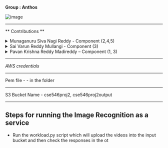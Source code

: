 **Group : Anthos**

![image](https://user-images.githubusercontent.com/28705784/227815591-d1f30349-9e09-43c2-bd36-86123e80bcbf.png)

---

** Contributions **

<details>
<summary> Munaganuru Siva Nagi Reddy - Component (2,4,5) </summary>
As part of my project responsibilities, I took charge of configuring the Input and out S3 buckets and attached for lambda attached a trigger to the input bucket(component 2). So that whenever a user uploads a video file in the form of mp4 into it a trigger is sent to invoke the lambda function. And also updated the dynamo DB with student academic records and have provided permissions for the lambda function so that it can fetch the student records and then these outputs are stored in the output bucket in the form of CSV.

## </details>

<details>
<summary> Sai Varun Reddy Mullangi - Component (3) </summary>
As part of my project responsibilities, I worked on Component 3 which involves frame extraction and recognition. To facilitate debugging, I set up logging to capture and analyze any errors encountered during the project setup on AWS.
I focused on the face recognition event handler, which triggers the processing of videos when there is an object create event, such as a video uploaded to S3. Using ffmpeg, I divided the video into frames and stored them in a temporary folder as Lambda has write access only to the tmp folder.
Next, I used the face recognition library to detect faces among the frames, and optimized the process by implementing a loop-breaking logic that stops the processing once the first match is found, thereby avoiding processing of the remaining frames. Finally, based on the name of the identified face, I queried the DynamoDB to retrieve the academic information of the person and wrote the information into a CSV for storage in the S3 bucket.

## </details>

<details>
<summary> Pavan Krishna Reddy Madireddy – Component (1, 3) </summary>
As part of the project, I worked on two parts, the first one being the Dockerfile where I had to go through the given file and understanding all the details within the file. To complete the project I had to make some customizations like adding some extra files using COPY command. Then I built the docker image locally using the docker client which was saved in my macbook. Then I assigned a tag and uploaded it to Amazon Elastic Cloud Registry private repository which can be used in further steps of the projects to create a lambda function from the image.
I also worked on the workload generator part where I had run various tests and verified the sanity of the output produced by the lambda functions. The workload generator uploads videos into input S3 bucket which inturn triggers the lambda functions as configured and generated the output csv files into output buckets. Verified the output csv files data with the expected output.

</details>

---

_AWS credentials_

---

Pem file - - in the folder

---

S3 Bucket Name - cse546proj2, cse546proj2output

---

## Steps for running the Image Recognition as a service

- Run the workload.py script which will upload the videos into the input bucket and then check the responses in the ot
